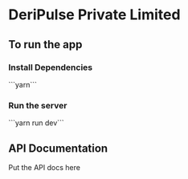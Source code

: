 <h1>DeriPulse Private Limited</h1>
<h2>To run the app </h2>
<h3>Install Dependencies</h3>
```yarn```
<h3>Run the server</h3>
```yarn run dev```
<h2>API Documentation</h2>
<p>Put the API docs here</p>